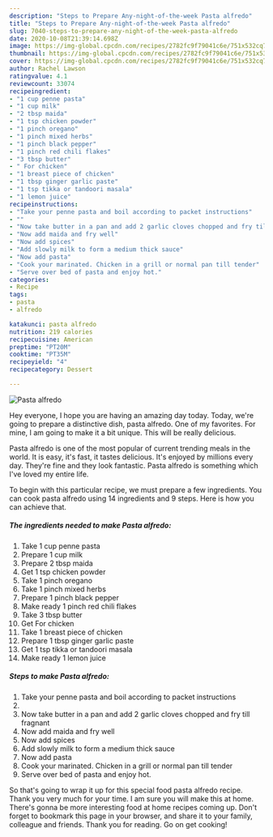```yaml
---
description: "Steps to Prepare Any-night-of-the-week Pasta alfredo"
title: "Steps to Prepare Any-night-of-the-week Pasta alfredo"
slug: 7040-steps-to-prepare-any-night-of-the-week-pasta-alfredo
date: 2020-10-08T21:39:14.698Z
image: https://img-global.cpcdn.com/recipes/2782fc9f79041c6e/751x532cq70/pasta-alfredo-recipe-main-photo.jpg
thumbnail: https://img-global.cpcdn.com/recipes/2782fc9f79041c6e/751x532cq70/pasta-alfredo-recipe-main-photo.jpg
cover: https://img-global.cpcdn.com/recipes/2782fc9f79041c6e/751x532cq70/pasta-alfredo-recipe-main-photo.jpg
author: Rachel Lawson
ratingvalue: 4.1
reviewcount: 33074
recipeingredient:
- "1 cup penne pasta"
- "1 cup milk"
- "2 tbsp maida"
- "1 tsp chicken powder"
- "1 pinch oregano"
- "1 pinch mixed herbs"
- "1 pinch black pepper"
- "1 pinch red chili flakes"
- "3 tbsp butter"
- " For chicken"
- "1 breast piece of chicken"
- "1 tbsp ginger garlic paste"
- "1 tsp tikka or tandoori masala"
- "1 lemon juice"
recipeinstructions:
- "Take your penne pasta and boil according to packet instructions"
- ""
- "Now take butter in a pan and add 2 garlic cloves chopped and fry till fragnant"
- "Now add maida and fry well"
- "Now add spices"
- "Add slowly milk to form a medium thick sauce"
- "Now add pasta"
- "Cook your marinated. Chicken in a grill or normal pan till tender"
- "Serve over bed of pasta and enjoy hot."
categories:
- Recipe
tags:
- pasta
- alfredo

katakunci: pasta alfredo 
nutrition: 219 calories
recipecuisine: American
preptime: "PT20M"
cooktime: "PT35M"
recipeyield: "4"
recipecategory: Dessert

---
```



![Pasta alfredo](https://img-global.cpcdn.com/recipes/2782fc9f79041c6e/751x532cq70/pasta-alfredo-recipe-main-photo.jpg)

Hey everyone, I hope you are having an amazing day today. Today, we're going to prepare a distinctive dish, pasta alfredo. One of my favorites. For mine, I am going to make it a bit unique. This will be really delicious.



Pasta alfredo is one of the most popular of current trending meals in the world. It is easy, it's fast, it tastes delicious. It's enjoyed by millions every day. They're fine and they look fantastic. Pasta alfredo is something which I've loved my entire life.


To begin with this particular recipe, we must prepare a few ingredients. You can cook pasta alfredo using 14 ingredients and 9 steps. Here is how you can achieve that.

<!--inarticleads1-->

##### The ingredients needed to make Pasta alfredo:

1. Take 1 cup penne pasta
1. Prepare 1 cup milk
1. Prepare 2 tbsp maida
1. Get 1 tsp chicken powder
1. Take 1 pinch oregano
1. Take 1 pinch mixed herbs
1. Prepare 1 pinch black pepper
1. Make ready 1 pinch red chili flakes
1. Take 3 tbsp butter
1. Get  For chicken
1. Take 1 breast piece of chicken
1. Prepare 1 tbsp ginger garlic paste
1. Get 1 tsp tikka or tandoori masala
1. Make ready 1 lemon juice




<!--inarticleads2-->

##### Steps to make Pasta alfredo:

1. Take your penne pasta and boil according to packet instructions
1. 
1. Now take butter in a pan and add 2 garlic cloves chopped and fry till fragnant
1. Now add maida and fry well
1. Now add spices
1. Add slowly milk to form a medium thick sauce
1. Now add pasta
1. Cook your marinated. Chicken in a grill or normal pan till tender
1. Serve over bed of pasta and enjoy hot.




So that's going to wrap it up for this special food pasta alfredo recipe. Thank you very much for your time. I am sure you will make this at home. There's gonna be more interesting food at home recipes coming up. Don't forget to bookmark this page in your browser, and share it to your family, colleague and friends. Thank you for reading. Go on get cooking!

